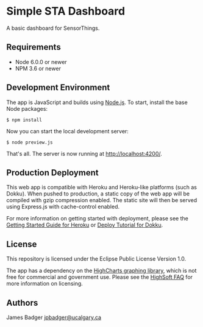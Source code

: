 # Simple STA Dashboard

A basic dashboard for SensorThings.

## Requirements

* Node 6.0.0 or newer
* NPM 3.6 or newer

## Development Environment

The app is JavaScript and builds using [Node.js](https://nodejs.org/). To start, install the base Node packages:

    $ npm install

Now you can start the local development server:

    $ node preview.js

That's all. The server is now running at [http://localhost:4200/](http://localhost:4200/).

## Production Deployment

This web app is compatible with Heroku and Heroku-like platforms (such as Dokku). When pushed to production, a static copy of the web app will be compiled with gzip compression enabled. The static site will then be served using Express.js with cache-control enabled.

For more information on getting started with deployment, please see the [Getting Started Guide for Heroku](https://devcenter.heroku.com/start) or [Deploy Tutorial for Dokku](http://dokku.viewdocs.io/dokku/application-deployment/).

## License

This repository is licensed under the Eclipse Public License Version 1.0.

The app has a dependency on the [HighCharts graphing library](http://www.highcharts.com/), which is not free for commercial and government use. Please see the [HighSoft FAQ](https://shop.highsoft.com/faq) for more information on licensing.

## Authors

James Badger <jpbadger@ucalgary.ca>
